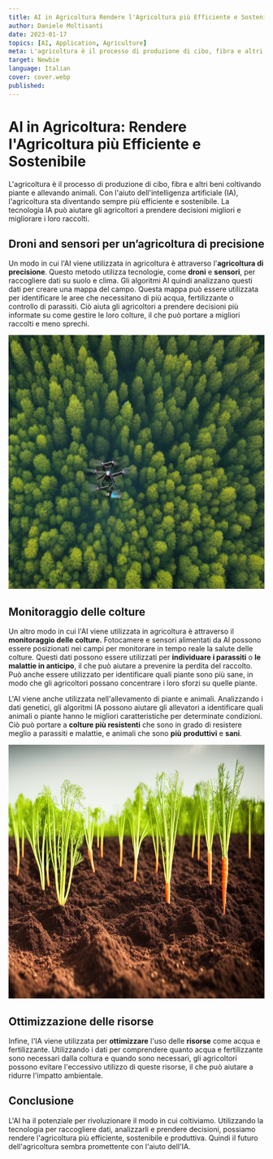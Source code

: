 ```yaml
---
title: AI in Agricoltura Rendere l'Agricoltura più Efficiente e Sostenibile
author: Daniele Moltisanti
date: 2023-01-17
topics: [AI, Application, Agriculture]
meta: L'agricoltura è il processo di produzione di cibo, fibra e altri beni coltivando piante e allevando animali. Con l'aiuto dell'intelligenza artificiale (IA), l'agricoltura sta diventando sempre più efficiente e sostenibile. La tecnologia IA può aiutare gli agricoltori a prendere decisioni migliori e migliorare i loro raccolti.
target: Newbie
language: Italian
cover: cover.webp
published:
---
```



# AI in Agricoltura: Rendere l'Agricoltura più Efficiente e Sostenibile

L'agricoltura è il processo di produzione di cibo, fibra e altri beni coltivando piante e allevando animali. Con l'aiuto dell'intelligenza artificiale (IA), l'agricoltura sta diventando sempre più efficiente e sostenibile. La tecnologia IA può aiutare gli agricoltori a prendere decisioni migliori e migliorare i loro raccolti.

## Droni and sensori per un’agricoltura di precisione

Un modo in cui l'AI viene utilizzata in agricoltura è attraverso l'**agricoltura di precisione**. Questo metodo utilizza tecnologie, come **droni** e **sensori**, per raccogliere dati su suolo e clima. Gli algoritmi AI quindi analizzano questi dati per creare una mappa del campo. Questa mappa può essere utilizzata per identificare le aree che necessitano di più acqua, fertilizzante o controllo di parassiti. Ciò aiuta gli agricoltori a prendere decisioni più informate su come gestire le loro colture, il che può portare a migliori raccolti e meno sprechi.

<p align="center">
    <img src="image1.webp" alt="drones-for-agriculture" height="500px" width="auto">
</p>

## Monitoraggio delle colture

Un altro modo in cui l'AI viene utilizzata in agricoltura è attraverso il **monitoraggio delle colture.** Fotocamere e sensori alimentati da AI possono essere posizionati nei campi per monitorare in tempo reale la salute delle colture. Questi dati possono essere utilizzati per **individuare i parassiti** o **le malattie in anticipo**, il che può aiutare a prevenire la perdita del raccolto. Può anche essere utilizzato per identificare quali piante sono più sane, in modo che gli agricoltori possano concentrare i loro sforzi su quelle piante.

L'AI viene anche utilizzata nell'allevamento di piante e animali. Analizzando i dati genetici, gli algoritmi IA possono aiutare gli allevatori a identificare quali animali o piante hanno le migliori caratteristiche per determinate condizioni. Ciò può portare a **colture più resistenti** che sono in grado di resistere meglio a parassiti e malattie, e animali che sono **più** **produttivi** e **sani**.

<p align="center">
    <img src="image2.webp" alt="crop-monitoring" height="500px" width="auto">
</p>

## Ottimizzazione delle risorse

Infine, l'IA viene utilizzata per **ottimizzare** l'uso delle **risorse** come acqua e fertilizzante. Utilizzando i dati per comprendere quanto acqua e fertilizzante sono necessari dalla coltura e quando sono necessari, gli agricoltori possono evitare l'eccessivo utilizzo di queste risorse, il che può aiutare a ridurre l'impatto ambientale.

## Conclusione

L'AI ha il potenziale per rivoluzionare il modo in cui coltiviamo. Utilizzando la tecnologia per raccogliere dati, analizzarli e prendere decisioni, possiamo rendere l'agricoltura più efficiente, sostenibile e produttiva. Quindi il futuro dell'agricoltura sembra promettente con l'aiuto dell'IA.